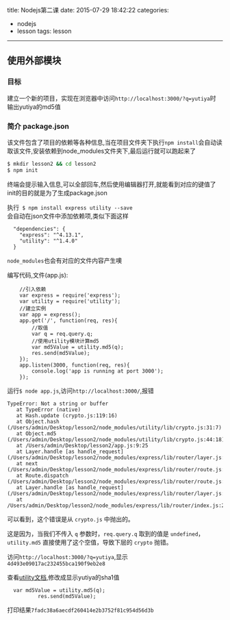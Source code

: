 title: Nodejs第二课
date: 2015-07-29 18:42:22
categories:
- nodejs
- lesson
tags: lesson
---

## 使用外部模块

### 目标
建立一个新的项目，实现在浏览器中访问`http://localhost:3000/?q=yutiya`时   
输出yutiya的md5值

### 简介 package.json
该文件包含了项目的依赖等各种信息,当在项目文件夹下执行`npm install`会自动读取该文件,安装依赖到node_modules文件夹下,最后运行就可以跑起来了

``` bash
$ mkdir lesson2 && cd lesson2
$ npm init
```

终端会提示输入信息,可以全部回车,然后使用编辑器打开,就能看到对应的键值了   
init的目的就是为了生成package.json

执行` $ npm install express utility --save`   
会自动在json文件中添加依赖项,类似下面这样

``` text
  "dependencies": {
    "express": "^4.13.1",
    "utility": "^1.4.0"
  }
```

`node_modules`也会有对应的文件内容产生噢

<!-- more -->

编写代码,文件(app.js):

``` code
    //引入依赖
    var express = require('express');
    var utility = require('utility');
    //建立实例
    var app = express();
    app.get('/', function(req, res){
        //取值
        var q = req.query.q;
        //使用utility模块计算md5
        var md5Value = utility.md5(q);
        res.send(md5Value);
    });
    app.listen(3000, function(req, res){
        console.log('app is running at port 3000');
    });
```

运行` $ node app.js `,访问`http://localhost:3000/`,报错

``` text
TypeError: Not a string or buffer
   at TypeError (native)
   at Hash.update (crypto.js:119:16)
   at Object.hash (/Users/admin/Desktop/lesson2/node_modules/utility/lib/crypto.js:31:7)
   at Object.md5 (/Users/admin/Desktop/lesson2/node_modules/utility/lib/crypto.js:44:18)
   at /Users/admin/Desktop/lesson2/app.js:9:25
   at Layer.handle [as handle_request] (/Users/admin/Desktop/lesson2/node_modules/express/lib/router/layer.js:95:5)
   at next (/Users/admin/Desktop/lesson2/node_modules/express/lib/router/route.js:131:13)
   at Route.dispatch (/Users/admin/Desktop/lesson2/node_modules/express/lib/router/route.js:112:3)
   at Layer.handle [as handle_request] (/Users/admin/Desktop/lesson2/node_modules/express/lib/router/layer.js:95:5)
   at /Users/admin/Desktop/lesson2/node_modules/express/lib/router/index.js:277:22
```

可以看到，这个错误是从 `crypto.js` 中抛出的。

这是因为，当我们不传入 `q` 参数时，`req.query.q` 取到的值是 `undefined`，`utility.md5` 直接使用了这个空值，导致下层的 `crypto` 抛错。

访问`http://localhost:3000/?q=yutiya`,显示`4d493e09017ac232455bca190f9eb2e8`

查看[utility文档](https://github.com/node-modules/utility),修改成显示yutiya的sha1值

``` code
  var md5Value = utility.md5(q);
          res.send(md5Value);
```

打印结果`7fadc38a6aecdf260414e2b3752f81c954d56d3b`
